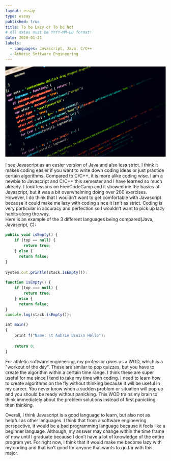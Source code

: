 ```yaml
---
layout: essay
type: essay
published: true
title: To be Lazy or To be Not
# All dates must be YYYY-MM-DD format!
date: 2020-01-21
labels:
  - Languages: Javascript, Java, C/C++
  - Athetic Software Engineering
---
```


<img class="ui medium left floated image" src="../images/java.jpeg">

I see Javascript as an easier version of Java and also less strict.  I think it makes coding easier if you want to write down coding ideas or just practice certain algorithms.  Compared to C/C++, it is more alike coding wise.  I am a newbie to Javascript and C/C++ this semester and I have learned so much already.  I took lessons on FreeCodeCamp and it showed me the basics of Javascript, but it was a bit overwhelming doing over 200 exercises. However, I do think that I wouldnʻt want to get comfortable with Javascript because it could make me lazy with coding since it isnʻt as strict.  Coding is very particular in accuracy and perfection so I wouldnʻt want to pick up lazy habits along the way.  
Here is an example of the 3 different languages being compared(Java, Javascript, C):

```js
public void isEmpty() {
    if (top == null) {
        return true;
    } else {
      return false;
}

System.out.println(stack.isEmpty());
```
```js
function isEmpty() {
    if (top === null) {
        return true;
    } else {
      return false;
}
console.log(stack.isEmpty());
```
```js
int main() 
{
    print f("Name: \t Aubrie Usui\n Hello");
    
    return 0;
}
```

For athletic software engineering, my professor gives us a WOD, which is a "workout of the day".  These are similar to pop quizzes, but you have to create the algorithm within a certain time range.  I think these are super useful for me since I tend to take my time with coding.  I need to learn how to create algorithms on the fly without thinking because it will be useful in my career.  You never know when a sudden problem or situation will pop up and you should be ready without panicking.  This WOD trains my brain to think immediately about the problem solutions instead of first panicking then thinking. 


Overall, I think Javascript is a good language to learn, but also not as helpful as other languages.  I think that from a software engineering perspective, it would be a bad programming language because it feels like a beginner language.  Although, my answer may change within the time frame of now until I graduate because I donʻt have a lot of knowledge of the entire program yet.  For right now, I think that it would make me become lazy with my coding and that isnʻt good for anyone that wants to go far with this major.  

